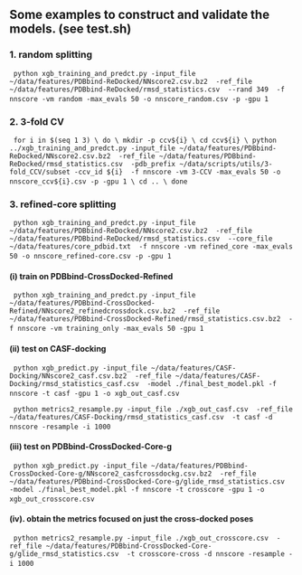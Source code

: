 ## Some examples to construct and validate the models. (see test.sh)

### 1. random splitting
` ` `
python xgb_training_and_predct.py -input_file ~/data/features/PDBbind-ReDocked/NNscore2.csv.bz2 
-ref_file ~/data/features/PDBbind-ReDocked/rmsd_statistics.csv 
--rand 349 
-f nnscore -vm random -max_evals 50 -o nnscore_random.csv -p -gpu 1
` ` `

### 2. 3-fold CV
` ` `
for i in $(seq 1 3) \
do \
mkdir -p ccv${i} \
cd ccv${i} \
python ../xgb_training_and_predct.py -input_file ~/data/features/PDBbind-ReDocked/NNscore2.csv.bz2 
-ref_file ~/data/features/PDBbind-ReDocked/rmsd_statistics.csv 
-pdb_prefix ~/data/scripts/utils/3-fold_CCV/subset -ccv_id ${i} 
-f nnscore -vm 3-CCV -max_evals 50 -o nnscore_ccv${i}.csv -p -gpu 1 \
cd .. \
done
` ` `

### 3. refined-core splitting
` ` `
python xgb_training_and_predct.py -input_file ~/data/features/PDBbind-ReDocked/NNscore2.csv.bz2 
-ref_file ~/data/features/PDBbind-ReDocked/rmsd_statistics.csv 
--core_file ~/data/features/core_pdbid.txt 
-f nnscore -vm refined_core -max_evals 50 -o nnscore_refined-core.csv -p -gpu 1
` ` `

#### (i) train on PDBbind-CrossDocked-Refined
` ` `
python xgb_training_and_predct.py -input_file ~/data/features/PDBbind-CrossDocked-Refined/NNscore2_refinedcrossdock.csv.bz2 
-ref_file ~/data/features/PDBbind-CrossDocked-Refined/rmsd_statistics.csv.bz2 
-f nnscore -vm training_only -max_evals 50 -gpu 1
` ` `

#### (ii) test on CASF-docking
` ` `
python xgb_predict.py -input_file ~/data/features/CASF-Docking/NNscore2_casf.csv.bz2 
-ref_file ~/data/features/CASF-Docking/rmsd_statistics_casf.csv 
-model ./final_best_model.pkl -f nnscore -t casf -gpu 1 -o xgb_out_casf.csv
` ` `

` ` `
python metrics2_resample.py -input_file ./xgb_out_casf.csv 
-ref_file ~/data/features/CASF-Docking/rmsd_statistics_casf.csv 
-t casf -d nnscore -resample -i 1000
` ` `

#### (iii) test on PDBbind-CrossDocked-Core-g
` ` `
python xgb_predict.py -input_file ~/data/features/PDBbind-CrossDocked-Core-g/NNscore2_casfcrossdockg.csv.bz2 
-ref_file ~/data/features/PDBbind-CrossDocked-Core-g/glide_rmsd_statistics.csv 
-model ./final_best_model.pkl -f nnscore -t crosscore -gpu 1 -o xgb_out_crosscore.csv
` ` `

#### (iv). obtain the metrics focused on just the cross-docked poses
` ` `
python metrics2_resample.py -input_file ./xgb_out_crosscore.csv 
-ref_file ~/data/features/PDBbind-CrossDocked-Core-g/glide_rmsd_statistics.csv 
-t crosscore-cross -d nnscore -resample -i 1000
` ` `
